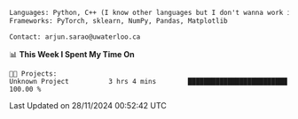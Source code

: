 ```txt
Languages: Python, C++ (I know other languages but I don't wanna work in em)
Frameworks: PyTorch, sklearn, NumPy, Pandas, Matplotlib

Contact: arjun.sarao@uwaterloo.ca
```

<!--START_SECTION:waka-->
📊 **This Week I Spent My Time On** 

```text
🐱‍💻 Projects: 
Unknown Project          3 hrs 4 mins        █████████████████████████   100.00 % 
```


 Last Updated on 28/11/2024 00:52:42 UTC
<!--END_SECTION:waka-->
